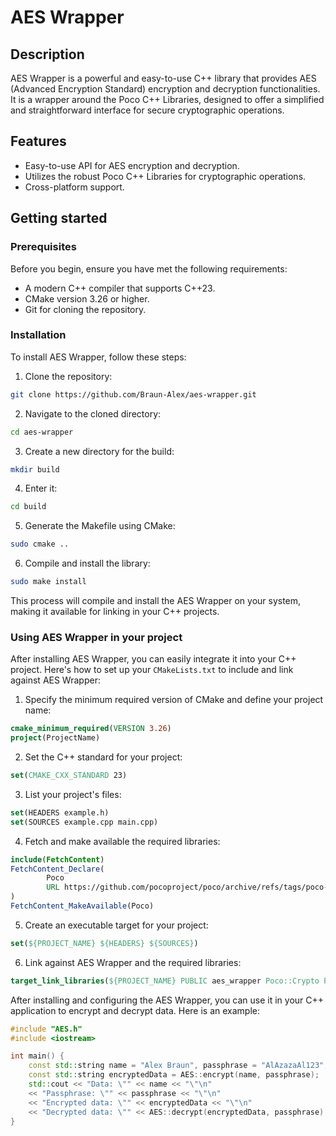 # AES Wrapper

## Description

AES Wrapper is a powerful and easy-to-use C++ library that provides AES (Advanced Encryption Standard) encryption and decryption functionalities. It is a wrapper around the Poco C++ Libraries, designed to offer a simplified and straightforward interface for secure cryptographic operations.

## Features

- Easy-to-use API for AES encryption and decryption.
- Utilizes the robust Poco C++ Libraries for cryptographic operations.
- Cross-platform support.

## Getting started

### Prerequisites

Before you begin, ensure you have met the following requirements:

- A modern C++ compiler that supports C++23.
- CMake version 3.26 or higher.
- Git for cloning the repository.

### Installation

To install AES Wrapper, follow these steps:

1. Clone the repository:

```bash
git clone https://github.com/Braun-Alex/aes-wrapper.git
```

2. Navigate to the cloned directory:
```bash
cd aes-wrapper
```

3. Create a new directory for the build:
```bash
mkdir build
```

4. Enter it:
```bash
cd build
```

5. Generate the Makefile using CMake:
```bash
sudo cmake ..
```

6. Compile and install the library:
```bash
sudo make install
```

This process will compile and install the AES Wrapper on your system, making it available for linking in your C++ projects.

### Using AES Wrapper in your project

After installing AES Wrapper, you can easily integrate it into your C++ project.
Here's how to set up your `CMakeLists.txt` to include and link against AES Wrapper:

1. Specify the minimum required version of CMake and define your project name:
```cmake
cmake_minimum_required(VERSION 3.26)
project(ProjectName)
```

2. Set the C++ standard for your project:
```cmake
set(CMAKE_CXX_STANDARD 23)
```

3. List your project's files:
```cmake
set(HEADERS example.h)
set(SOURCES example.cpp main.cpp)
```

4. Fetch and make available the required libraries:
```cmake
include(FetchContent)
FetchContent_Declare(
        Poco
        URL https://github.com/pocoproject/poco/archive/refs/tags/poco-1.12.5-release.zip
)
FetchContent_MakeAvailable(Poco)
```

5. Create an executable target for your project:
```cmake
set(${PROJECT_NAME} ${HEADERS} ${SOURCES})
```

6. Link against AES Wrapper and the required libraries:
```cmake
target_link_libraries(${PROJECT_NAME} PUBLIC aes_wrapper Poco::Crypto Poco::Util)
```

After installing and configuring the AES Wrapper, you can use it in your C++ application to encrypt and decrypt data. Here is an example:
```c++
#include "AES.h"
#include <iostream>

int main() {
    const std::string name = "Alex Braun", passphrase = "AlAzazaAl123";
    const std::string encryptedData = AES::encrypt(name, passphrase);
    std::cout << "Data: \"" << name << "\"\n"
    << "Passphrase: \"" << passphrase << "\"\n"
    << "Encrypted data: \"" << encryptedData << "\"\n"
    << "Decrypted data: \"" << AES::decrypt(encryptedData, passphrase) << "\"";
}
```
